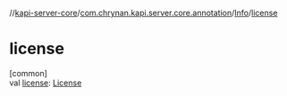//[kapi-server-core](../../../index.md)/[com.chrynan.kapi.server.core.annotation](../index.md)/[Info](index.md)/[license](license.md)

# license

[common]\
val [license](license.md): [License](../-license/index.md)
